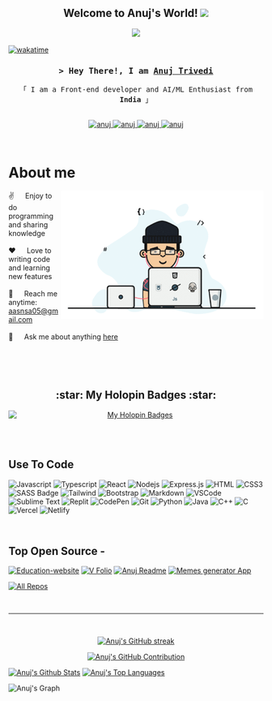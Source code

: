 <h2 align="center">
  Welcome to Anuj's World!
  <img src="https://media.giphy.com/media/hvRJCLFzcasrR4ia7z/giphy.gif" width="28">
</h2>

<p align="center">
  <a href="https://github.com/aasn0119"><img src="https://readme-typing-svg.herokuapp.com/?lines=Self%20Taught%20Programmer;Front%20End%20Developer;6%2B%20months%20of%20coding%20experience;Always%20learning%20new%20things&center=true&width=380&height=45"></a>
</p>

<!-- <a href="https://komarev.com/ghpvc/?username=aasn0119">
  <img align="right" src="https://komarev.com/ghpvc/?username=aasn0119&label=Visitors&color=0e75b6&style=flat" alt="Profile visitor" />
</a> -->

[![wakatime](https://wakatime.com/badge/user/89094640-58e3-41ed-b5db-3fd94be2bc86.svg)](https://wakatime.com/@89094640-58e3-41ed-b5db-3fd94be2bc86)

<!-- Intro  -->
<h3 align="center">
        <samp>&gt; Hey There!, I am
                <b><a target="_blank" href="https://anuj-vfolio.netlify.app">Anuj Trivedi</a></b>
        </samp>
</h3>

<p align="center"> 
  <samp>
    「 I am a Front-end developer and AI/ML Enthusiast from <b>India</b> 」
    <br>
    <br>
  </samp>
</p>

<p align="center">
 <a href="https://anuj-vfolio.netlify.app" target="blank">
  <img src="https://img.shields.io/badge/Website-DC143C?style=for-the-badge&logo=medium&logoColor=white" alt="anuj" />
 </a>
 <a href="https://www.linkedin.com/in/anuj-abhi-s019" target="_blank">
  <img src="https://img.shields.io/badge/LinkedIn-0077B5?style=for-the-badge&logo=linkedin&logoColor=white" alt="anuj"/>
 </a>
 <a href="https://www.instagram.com/anuj_trivedi_19/" target="_blank">
  <img src="https://img.shields.io/badge/Instagram-fe4164?style=for-the-badge&logo=instagram&logoColor=white" alt="anuj" />
 </a> 
 <a href="https://facebook.com/anuj.trivedi.7315" target="_blank">
  <img src="https://img.shields.io/badge/Facebook-20BEFF?&style=for-the-badge&logo=facebook&logoColor=white" alt="anuj"  />
  </a> 
</p>
<br />

<!-- About Section -->

# About me

<p>
 <img align="right" width="400" src="/assets/programmer.gif" alt="Coding gif" />
  
 ✌️ &emsp; Enjoy to do programming and sharing knowledge <br/><br/>
 ❤️ &emsp; Love to writing code and learning new features<br/><br/>
 📧 &emsp; Reach me anytime: aasnsa05@gmail.com<br/><br/>
 💬 &emsp; Ask me about anything [here](https://github.com/aasn0119/aasn0119/issues)

</p>

<br/>
<br/>
<br/>

<!-- Holopin Badge Section -->
<h2 align="center">:star: My Holopin Badges :star:</h2>
<p align="center">
  <a href="https://holopin.io/@aasn0119">
    <img src="https://holopin.me/aasn0119" alt="My Holopin Badges" width="800" style="display: block; margin:auto;" onerror="this.onerror=null; this.src='YOUR_FALLBACK_IMAGE_URL';">
  </a>
</p>


<br/>
<br/>

## Use To Code

![Javascript](https://img.shields.io/badge/Javascript-F0DB4F?style=for-the-badge&labelColor=black&logo=javascript&logoColor=F0DB4F)
![Typescript](https://img.shields.io/badge/Typescript-007acc?style=for-the-badge&labelColor=black&logo=typescript&logoColor=007acc)
![React](https://img.shields.io/badge/-React-61DBFB?style=for-the-badge&labelColor=black&logo=react&logoColor=61DBFB)
![Nodejs](https://img.shields.io/badge/Nodejs-3C873A?style=for-the-badge&labelColor=black&logo=node.js&logoColor=3C873A)
![Express.js](https://img.shields.io/badge/Express.js-000000?style=for-the-badge&logo=express&logoColor=white)
![HTML](https://img.shields.io/badge/HTML5-E34F26?style=for-the-badge&logo=html5&logoColor=white)
![CSS3](https://img.shields.io/badge/CSS3-1572B6?style=for-the-badge&logo=css3&logoColor=white)
![SASS Badge](https://img.shields.io/badge/Sass-CC6699?style=for-the-badge&logo=sass&logoColor=white)
![Tailwind](https://img.shields.io/badge/Tailwind_CSS-092749?style=for-the-badge&logo=tailwindcss&logoColor=06B6D4&labelColor=000000)
![Bootstrap](https://img.shields.io/badge/Bootstrap-563D7C?style=for-the-badge&logo=bootstrap&logoColor=white)
![Markdown](https://img.shields.io/badge/Markdown-000000?style=for-the-badge&logo=markdown&logoColor=white)
![VSCode](https://img.shields.io/badge/Visual_Studio-0078d7?style=for-the-badge&logo=visual%20studio&logoColor=white)
![Sublime Text](https://img.shields.io/badge/sublime_text-%23575757.svg?style=for-the-badge&logo=sublime-text&logoColor=important)
![Replit](https://img.shields.io/badge/Replit-DD1200?style=for-the-badge&logo=Replit&logoColor=white)
![CodePen](https://img.shields.io/badge/CodePen-white?style=for-the-badge&logo=codepen&logoColor=black)
![Git](https://img.shields.io/badge/Git-F05032?style=for-the-badge&logo=git&logoColor=white)
![Python](https://img.shields.io/badge/python-092749?style=for-the-badge&logo=python&logoColor=ffde57&labelColor=4584b6)
![Java](https://img.shields.io/badge/java-%23ED8B00.svg?style=for-the-badge&logo=openjdk&logoColor=white)
![C++](https://img.shields.io/badge/c++-%2300599C.svg?style=for-the-badge&logo=c%2B%2B&logoColor=white)
![C](https://img.shields.io/badge/c-%2300599C.svg?style=for-the-badge&logo=c&logoColor=white)
![Vercel](https://img.shields.io/badge/vercel-%23000000.svg?style=for-the-badge&logo=vercel&logoColor=white)
![Netlify](https://img.shields.io/badge/netlify-%23000000.svg?style=for-the-badge&logo=netlify&logoColor=#00C7B7)

<br/>

## Top Open Source -

[![Education-website](https://github-readme-stats.vercel.app/api/pin/?username=aasn0119&repo=Fully-Responsive-Education-website&border_color=7F3FBF&bg_color=0D1117&title_color=C9D1D9&text_color=8B949E&icon_color=7F3FBF)](https://github.com/aasn0119/Fully-Responsive-Education-website)
[![V Folio](https://github-readme-stats.vercel.app/api/pin/?username=aasn0119&repo=portfolio&border_color=7F3FBF&bg_color=0D1117&title_color=C9D1D9&text_color=8B949E&icon_color=7F3FBF)](https://github.com/aasn0119/portfolio)
[![Anuj Readme](https://github-readme-stats.vercel.app/api/pin/?username=aasn0119&repo=aasn0119&border_color=7F3FBF&bg_color=0D1117&title_color=C9D1D9&text_color=8B949E&icon_color=7F3FBF)](https://github.com/aasn0119/aasn0119)
[![Memes generator App](https://github-readme-stats.vercel.app/api/pin/?username=aasn0119&repo=React-random_Memes_Generator.github.io&border_color=7F3FBF&bg_color=0D1117&title_color=C9D1D9&text_color=8B949E&icon_color=7F3FBF)]((https://aasn0119.github.io/React-random_Memes_Generator/))

<p align="left">
  <a href="https://github.com/aasn0119?tab=repositories" target="_blank"><img alt="All Repos" title="All Repositories" src="https://img.shields.io/badge/-All%20Repos-2962FF?style=for-the-badge&logo=koding&logoColor=white"/></a>
</p>

<br/>
<hr/>
<br/>

<p align="center">
  <a href="https://github.com/aasn0119">
    <img src="https://github-readme-streak-stats.herokuapp.com?user=aasn0119&theme=radical&border=7F3FBF&background=0D1117" alt="Anuj's GitHub streak"/>
  </a>
</p>

<p align="center">
  <a href="https://github.com/aasn0119">
    <img src="http://github-profile-summary-cards.vercel.app/api/cards/profile-details?username=aasn0119&theme=radical" alt="Anuj's GitHub Contribution"/>
  </a>
</p>

<a> 
    <a href="https://github.com/aasn0119"><img alt="Anuj's Github Stats" src="http://github-profile-summary-cards.vercel.app/api/cards/stats?username=aasn0119&theme=radical" height="192px" width="49.5%"/></a>
  <a href="https://github.com/aasn0119"><img alt="Anuj's Top Languages" src="http://github-profile-summary-cards.vercel.app/api/cards/most-commit-language?username=aasn0119&theme=radical" height="192px" width="49.5%"/></a>
  <br/>
</a>

![Anuj's Graph](https://github-readme-activity-graph.vercel.app/graph?username=aasn0119&custom_title=Anuj%20Trivedi%27s%20GitHub%20Activity%20Graph&bg_color=0D1117&color=7F3FBF&line=7F3FBF&point=7F3FBF&area_color=FFFFFF&title_color=FFFFFF&area=true)
